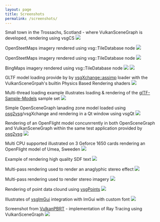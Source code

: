 ```yaml
---
layout: page
title: Screenshots
permalink: /screenshots/
---
```


Small town in the Trossachs, Scotland - where VulkanSceneGraph is developed, rendering using vsgCS
![](screenshots/Callander-Cesium.png)

OpenSteetMaps imagery rendered using vsg::TileDatabase node
![](screenshots/openstreetmap.png)

OpenSteetMaps imagery rendered using vsg::TileDatabase node
![](screenshots/Home.png)

BingMaps imagery rendered using vsg::TileDatabase node
![](screenshots/BingMaps.png)
![](screenshots/Bocachica.png)

GLTF model loading provide by by [vsgXchange::assimp]((https://github.com/vsg-dev/osg2vsg)) loader with the VulkanSceneGrpah's builtin Physics Based Rendering shaders
![](screenshots/FlightHelmet.png)

Multi-thread loading example illustrates loading & rendering of the [glTF-Sample-Models](https://github.com/KhronosGroup/glTF-Sample-Models) sample set
![](screenshots/vsgdyanmicload.png)

Simple OpenSceneGraph lanading zone model loaded using [osg2vsg](https://github.com/vsg-dev/osg2vsg)/vsgXchange and rendering in a Qt window using vsgQt
![](screenshots/vsgQt.png)

Rendering of an OpenFlight model concunrrently in both OpenSceneGraph and VulkanSceneGraph within the same test application provided by [osg2vsg](https://github.com/vsg-dev/osg2vsg)
![](screenshots/vsgwithosg.png)

Multi CPU supported illustrated on 3 Geforce 1650 cards rendering an OpenFlight model of Umea, Sweeden
![](screenshots/MultiGPU.jpg)

Example of rendering high quality SDF text
![](screenshots/vsgtext.png)

Multi-pass rendering used to render an anaglyphic stereo effect
![](screenshots/stereo_cessna.png)

Multi-pass rendering used to render stereo imagery
![](screenshots/stereo_images.png)

Rendering of point data clound using [vsgPoints](https://github.com/vsg-dev/vsgPoints)
![](screenshots/midsteeple.png)

Illustrates of [vsgImGui](https://github.com/vsg-dev/vsgImGui.git) integration with ImGui with custom font
![](screenshots/vsgImGuiCustomFonts.png)

Screenshot from [VulkanPBRT](https://github.com/Lachei/VulkanPBRT) - implementation of Ray Tracing using VulkanSceneGraph
![](screenshots/vulknapbrt_sponza.png)
